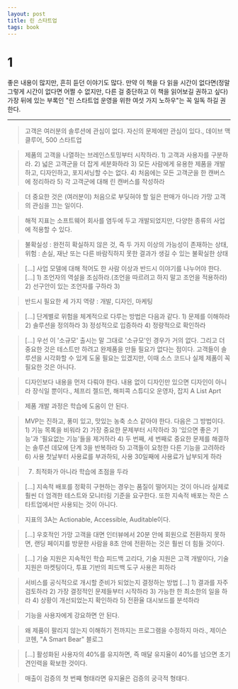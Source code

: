 ```yaml
---
layout: post
title: 린 스타트업
tags: book
---
```


# 1
좋은 내용이 많지만, 흔히 듣던 이야기도 많다. 만약 이 책을 다 읽을 시간이 없다면(정말 그렇게 시간이 없다면 어쩔 수 없지만, 다른 걸 중단하고 이 책을 읽어보길 권하고 싶다) 가장 뒤에 있는 부록인 "린 스타트업 운영을 위한 여섯 가지 노하우"는 꼭 일독 하길 권한다.

-----

> 고객은 여러분의 솔루션에 관심이 없다. 자신의 문제에만 관심이 있다., 데이브 맥클루어, 500 스타트업

> 제품의 고객을 나열하는 브레인스토밍부터 시작하라. 1) 고객과 사용자를 구분하라. 2) 넓은 고객군을 더 잡게 세분화하라 3) 모든 사람에게 유용한 제품을 개발하고, 디자인하고, 포지셔닝할 수는 없다. 4) 처음에는 모든 고객군을 한 캔버스에 정리하라 5) 각 고객군에 대해 린 캔버스를 작성하라

> 더 중요한 것은 (여러분이) 처음으로 부딪혀야 할 일은 판매가 아니라 가망 고객의 관심을 끄는 일이다.

> 해적 지표는 소프트웨어 회사를 염두에 두고 개발되었지만, 다양한 종류의 사업에 적용할 수 있다.

> 불확실성 : 완전히 확실하지 않은 것, 즉 두 가지 이상의 가능성이 존재하는 상태, 위험 : 손실, 재난 또는 다른 바람직하지 못한 결과가 생길 수 있는 불확실한 상태

> [...] 사업 모델에 대해 적어도 한 사람 이상과 반드시 이야기를 나누어야 한다. [...] 1) 조언자의 역설을 조심하라.(조언을 따르려고 하지 말고 조언을 적용하라) 2) 선구안이 있는 조언자를 구하라 3) 

> 반드시 필요한 세 가지 역량 : 개발, 디자인, 마케팅

> [...] 단계별로 위험을 체계적으로 다루는 방법은 다음과 같다. 1) 문제를 이해하라 2) 솔루션을 정의하라 3) 정성적으로 입증하라 4) 정량적으로 확인하라

> [...] 우선 이 '소규모' 출시는 말 그대로 '소규모'인 경우가 거의 없다. 그리고 더 중요한 것은 테스트만 하려고 완제품을 만들 필요가 없다는 점이다. 고객들이 솔루션을 시각화할 수 있게 도울 필요는 있겠지만, 이때 소스 코드나 실제 제품이 꼭 필요한 것은 아니다.

> 디자인보다 내용을 먼저 다뤄야 한다. 내용 없이 디자인만 있으면 디자인이 아니라 장식일 뿐이다., 체프리 젤드먼, 해피콕 스튜디오 운영자, 잡지 A List Aprt

> 제품 개발 과정은 학습에 도움이 안 된다.

> MVP는 진하고, 풍미 있고, 맛있는 농축 소스 같아야 한다. 다음은 그 방법이다. 1) 기능 목록을 비워라 2) 가장 중요한 문제부터 시작하라 3) '있으면 좋은 기능'과 '필요없는 기능'들을 제거하라 4) 두 번째, 세 번째로 중요한 문제를 해결하는 솔루션 데모에 단계 3을 반복하라 5) 고객들이 요청한 다른 기능을 고려하라 6) 사용 첫날부터 사용료를 부과하되, 사용 30일째에 사용료가 납부되게 하라 

> 7) 최적화가 아니라 학습에 초점을 두라

> [...] 지속적 배포를 정확히 구현하는 경우는 품질이 떨어지는 것이 아니라 실제로 훨씬 더 엄격한 테스트와 모니터링 기준을 요구한다. 또한 지속적 배포는 작은 스타트업에서만 사용되는 것이 아니다.

> 지표의 3A는 Actionable, Accessible, Auditable이다.

> [...] 우호적인 가망 고객을 대면 인터뷰에서 20분 안에 회원으로 전환하지 못하면, 랜딩 페이지를 방문한 사람을 8초 안에 전환하는 것은 훨씬 더 힘들 것이다.

> [...] 기술 지원은 지속적인 학습 피드백 고리다, 기술 지원은 고객 개발이다, 기술 지원은 마켓팅이다, 투표 기반의 피드백 도구 사용은 피하라

> 서비스를 공식적으로 개시할 준비가 되었는지 결정하는 방법 [...] 1) 결과를 자주 검토하라 2) 가장 결정적인 문제들부터 시작하라 3) 가능한 한 최소한의 일을 하라 4) 상황이 개선되었는지 확인하라 5) 전환율 대시보드를 분석하라

> 기능을 사용자에게 강요하면 안 된다.

> 왜 제품이 팔리지 않는지 이해하기 전까지는 프로그램을 수정하지 마라., 제이슨 코헨, "A Smart Bear" 블로그

> [...] 활성화된 사용자의 40%를 유지하면, 즉 매달 유지율이 40%를 넘으면 초기 견인력을 확보한 것이다.

> 매출이 검증의 첫 번쨰 형태라면 유지율은 검증의 궁극적 형태다.



